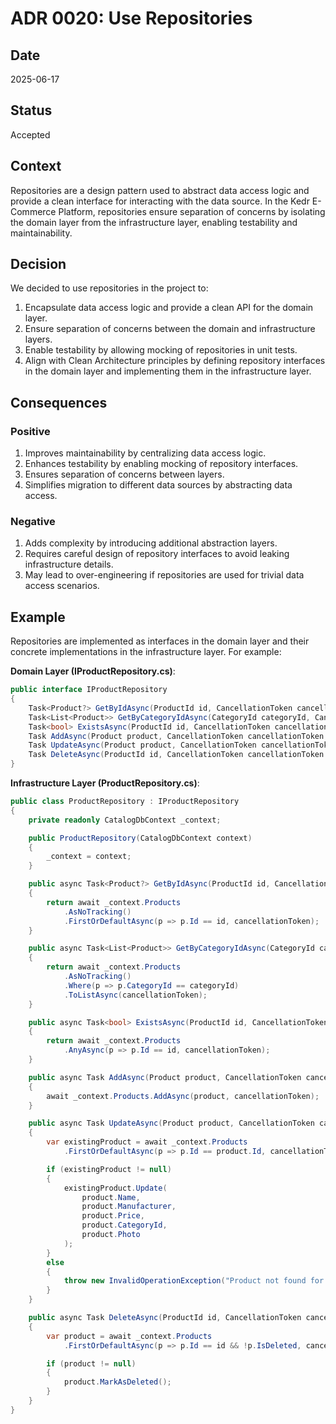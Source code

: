 # ADR 0020: Use Repositories

## Date
2025-06-17

## Status
Accepted

## Context
Repositories are a design pattern used to abstract data access logic and provide a clean interface for interacting with the data source. In the Kedr E-Commerce Platform, repositories ensure separation of concerns by isolating the domain layer from the infrastructure layer, enabling testability and maintainability.

## Decision
We decided to use repositories in the project to:

1. Encapsulate data access logic and provide a clean API for the domain layer.
2. Ensure separation of concerns between the domain and infrastructure layers.
3. Enable testability by allowing mocking of repositories in unit tests.
4. Align with Clean Architecture principles by defining repository interfaces in the domain layer and implementing them in the infrastructure layer.

## Consequences
### Positive
1. Improves maintainability by centralizing data access logic.
2. Enhances testability by enabling mocking of repository interfaces.
3. Ensures separation of concerns between layers.
4. Simplifies migration to different data sources by abstracting data access.

### Negative
1. Adds complexity by introducing additional abstraction layers.
2. Requires careful design of repository interfaces to avoid leaking infrastructure details.
3. May lead to over-engineering if repositories are used for trivial data access scenarios.

## Example
Repositories are implemented as interfaces in the domain layer and their concrete implementations in the infrastructure layer. For example:

**Domain Layer (IProductRepository.cs)**:
```csharp
public interface IProductRepository
{
    Task<Product?> GetByIdAsync(ProductId id, CancellationToken cancellationToken = default);
    Task<List<Product>> GetByCategoryIdAsync(CategoryId categoryId, CancellationToken cancellationToken = default);
    Task<bool> ExistsAsync(ProductId id, CancellationToken cancellationToken = default);
    Task AddAsync(Product product, CancellationToken cancellationToken = default);
    Task UpdateAsync(Product product, CancellationToken cancellationToken = default);
    Task DeleteAsync(ProductId id, CancellationToken cancellationToken = default);
}
```

**Infrastructure Layer (ProductRepository.cs)**:
```csharp
public class ProductRepository : IProductRepository
{
    private readonly CatalogDbContext _context;

    public ProductRepository(CatalogDbContext context)
    {
        _context = context;
    }

    public async Task<Product?> GetByIdAsync(ProductId id, CancellationToken cancellationToken = default)
    {
        return await _context.Products
            .AsNoTracking()
            .FirstOrDefaultAsync(p => p.Id == id, cancellationToken);
    }

    public async Task<List<Product>> GetByCategoryIdAsync(CategoryId categoryId, CancellationToken cancellationToken = default)
    {
        return await _context.Products
            .AsNoTracking()
            .Where(p => p.CategoryId == categoryId)
            .ToListAsync(cancellationToken);
    }

    public async Task<bool> ExistsAsync(ProductId id, CancellationToken cancellationToken = default)
    {
        return await _context.Products
            .AnyAsync(p => p.Id == id, cancellationToken);
    }

    public async Task AddAsync(Product product, CancellationToken cancellationToken = default)
    {
        await _context.Products.AddAsync(product, cancellationToken);
    }

    public async Task UpdateAsync(Product product, CancellationToken cancellationToken = default)
    {
        var existingProduct = await _context.Products
            .FirstOrDefaultAsync(p => p.Id == product.Id, cancellationToken);

        if (existingProduct != null)
        {
            existingProduct.Update(
                product.Name,
                product.Manufacturer,
                product.Price,
                product.CategoryId,
                product.Photo
            );
        }
        else
        {
            throw new InvalidOperationException("Product not found for update.");
        }
    }

    public async Task DeleteAsync(ProductId id, CancellationToken cancellationToken = default)
    {
        var product = await _context.Products
            .FirstOrDefaultAsync(p => p.Id == id && !p.IsDeleted, cancellationToken);

        if (product != null)
        {
            product.MarkAsDeleted();
        }
    }
}
```
